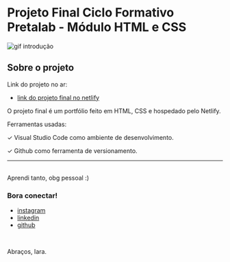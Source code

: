 # Projeto Final Ciclo Formativo Pretalab - Módulo HTML e CSS

![gif introdução](https://media.giphy.com/media/RxTZeymDfS2By/giphy.gif)

## Sobre o projeto
Link do projeto no ar:

- [link do projeto final no netlify](https://portfolioiarateixeira.netlify.app/)

O projeto final é um portfólio feito em HTML, CSS e hospedado pelo Netlify.


Ferramentas usadas:

✓		Visual Studio Code como ambiente de desenvolvimento.

✓		Github como ferramenta de versionamento.




---
<br>
Aprendi tanto, obg pessoal :)
<br>

### Bora conectar!

- [instagram](https://www.instagram.com/iaras.teixeira)
- [linkedin](https://www.linkedin.com/in/iara-teixeira-a19985213/)
- [github](https://github.com/iarasteixeira)

<br>

Abraços, Iara.
